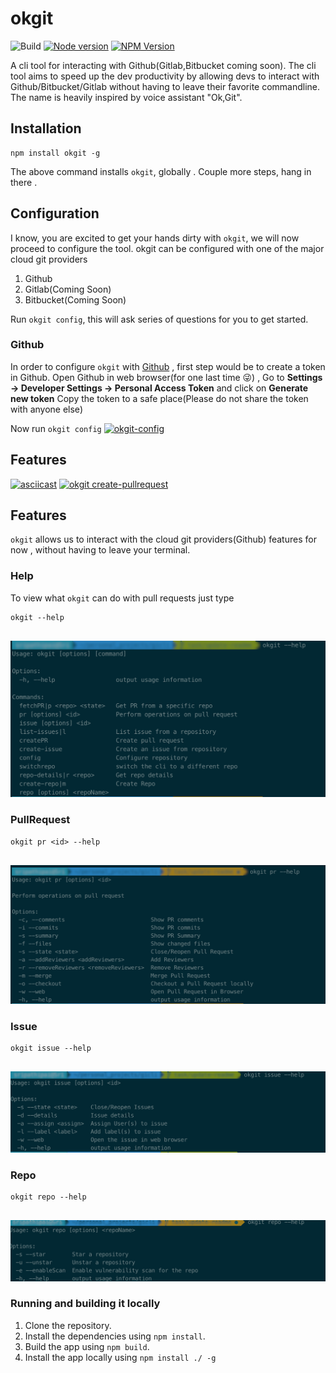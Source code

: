 # okgit

![Build](https://github.com/sri85/okgit/workflows/Node.js%20CI/badge.svg?branch=master) [![Node version](https://img.shields.io/node/v/okgit.svg?style=flat)](http://nodejs.org/download/) [![NPM Version](https://badge.fury.io/js/esta.svg?style=flat)](https://npmjs.org/package/okgit)

A cli tool for interacting with Github(Gitlab,Bitbucket coming soon). The cli tool aims to speed up the dev productivity by allowing devs to interact with Github/Bitbucket/Gitlab without having to leave their favorite commandline. The name is heavily inspired by voice assistant "Ok,Git".


## Installation
```
npm install okgit -g
```
The above command installs `okgit`, globally . Couple more steps, hang in there .

## Configuration
I know, you are excited to get your hands dirty with `okgit`, we will now proceed to configure the tool.
okgit can be configured with one of the major cloud git providers
1. Github
2. Gitlab(Coming Soon)
3. Bitbucket(Coming Soon)

Run `okgit config`, this will ask series of questions for you to get started.


### Github
In order to configure `okgit` with [Github](https://github.com/) , first step would be to create a token in Github.
Open Github in web browser(for one last time 😜) , Go to **Settings -> Developer Settings -> Personal Access Token** and click on
**Generate new token** Copy the token to a safe place(Please do not share the token with anyone else)

 Now run `okgit config`
 [![okgit-config](https://asciinema.org/a/8rsGr8p3LCGN7RlOVfMdroKOd.svg)](https://asciinema.org/a/8rsGr8p3LCGN7RlOVfMdroKOd)

## Features
[![asciicast](https://asciinema.org/a/StSI8hmTuKP20rR57aWPDchb4.svg)](https://asciinema.org/a/StSI8hmTuKP20rR57aWPDchb4) 
[![okgit create-pullrequest](https://asciinema.org/a/DTmeNPgxM75m7CriSxNhqPaxl.svg)](https://asciinema.org/a/DTmeNPgxM75m7CriSxNhqPaxl)


## Features
`okgit` allows us to interact with the cloud git providers(Github) features for now , without having to leave your terminal.
### Help
To view what ``okgit`` can do with pull requests just type 

````commandline
okgit --help
 
````
![Command Usage](./assets/okgit-help.png)
### PullRequest

````commandline
okgit pr <id> --help
 
````
![PR](./assets/okgit-pr.png)

### Issue

````commandline
okgit issue --help
 
````
![ISSUE](./assets/okgit-issue.png)

### Repo

````commandline
okgit repo --help
 
````
![Repo](./assets/okgit-repo.png)


### Running and building it locally
1. Clone the repository.
2. Install the dependencies using `npm install`.
3. Build the app using `npm build`.
4. Install the app locally using `npm install ./ -g`
